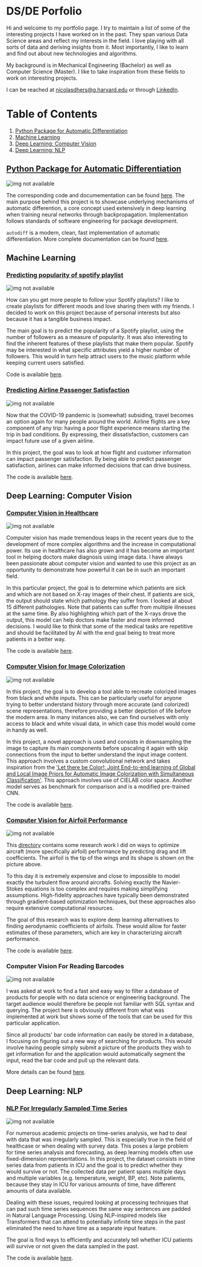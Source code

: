 
# DS/DE Porfolio

Hi and welcome to my portfolio page. I try to maintain a list of some of the interesting projects I have worked on in the past. They span various Data Science areas and reflect my interests in the field. I love playing with all sorts of data and deriving insights from it. Most importantly, I like to learn and find out about new technologies and algorithms.

My background is in Mechanical Engineering (Bachelor) as well as Computer Science (Master). I like to take inspiration from these fields to work on interesting projects.

I can be reached at <nicolasdhers@g.harvard.edu> or through [LinkedIn](https://www.linkedin.com/in/nicolas-dhers/).

# Table of Contents
1. [Python Package for Automatic Differentiation](#python-package-for-automatic-differentiation)
2. [Machine Learning](#machine-learning)
3. [Deep Learning: Computer Vision](#deep-learning-computer-vision)
4. [Deep Learning: NLP](#deep-learning-nlp)


## [Python Package for Automatic Differentiation](https://github.com/ndhers/My-Portfolio/blob/main/Automatic_Differentiation/)

![img not available](https://raw.githubusercontent.com/ndhers/My-Portfolio/main//blob/full_graph.png)

The corresponding code and documementation can be found [here](https://github.com/ndhers/My-Portfolio/tree/main/Automatic_Differentiation). The main purpose behind this project is to showcase underlying mechanisms of automatic differention, a core concept used extensively in deep learning when training neural networks through backpropagation. Implementation follows standards of software engineering for package development.

`autodiff` is a modern, clean, fast implementation of automatic differentiation. More complete documentation can be found [here](https://github.com/ndhers/My-Portfolio/blob/main/Automatic_Differentiation/docs/documentation.md).

## Machine Learning

### [Predicting popularity of spotify playlist](https://github.com/ndhers/My-Portfolio/tree/main/Spotify_Playlist)

![img not available](https://raw.githubusercontent.com/ndhers/My-Portfolio/main/blob/spotify.png)

How can you get more people to follow your Spotify playlists? I like to create playlists for different moods and love sharing them with my friends. I decided to work on this project because of personal interests but also because it has a tangible business impact. 

The main goal is to predict the popularity of a Spotify playlist, using the number of followers as a measure of popularity. It was also interesting to find the inherent features of these playlists that make them popular. Spotify may be interested in what specific attributes yield a higher number of followers. This would in turn help attract users to the music platform while keeping current users satisfied.

Code is available [here](https://github.com/ndhers/My-Portfolio/tree/main/Spotify_Playlist).

### [Predicting Airline Passenger Satisfaction](https://github.com/ndhers/My-Portfolio/tree/main/Passenger_Satisfaction)

![img not available](https://raw.githubusercontent.com/ndhers/My-Portfolio/main//blob/satisfaction.jpeg)

Now that the COVID-19 pandemic is (somewhat) subsiding, travel becomes an option again for many people around the world. Airline flights are a key component of any trip: having a poor flight experience means starting the trip in bad conditions. By expressing, their dissatisfaction, customers can impact future use of a given airline. 

In this project, the goal was to look at how flight and customer information can impact passenger satisfaction. By being able to predict passenger satisfaction, airlines can make informed decisions that can drive business.

The code is available [here](https://github.com/ndhers/My-Portfolio/tree/main/Passenger_Satisfaction).

## Deep Learning: Computer Vision

### [Computer Vision in Healthcare](https://github.com/ndhers/My-Portfolio/tree/main/Medical_Imaging_Diagnosis)

![img not available](https://raw.githubusercontent.com/ndhers/My-Portfolio/main//blob/cardiomegaly.png)

Computer vision has made tremendous leaps in the recent years due to the development of more complex algorithms and the increase in computational power. Its use in healthcare has also grown and it has become an important tool in helping doctors make diagnosis using image data. I have always been passionate about computer vision and wanted to use this project as an opportunity to demonstrate how powerful it can be in such an important field. 

In this particular project, the goal is to determine which patients are sick and which are not based on X-ray images of their chest. If patients are sick, the output should state which pathology they suffer from. I looked at about 15 different pathologies. Note that patients can suffer from multiple illnesses at the same time. By also highlighting which part of the X-rays drove the output, this model can help doctors make faster and more informed decisions. I would like to think that some of the medical tasks are repetitive and should be facilitated by AI with the end goal being to treat more patients in a better way.

The code is available [here](https://github.com/ndhers/My-Portfolio/tree/main/Medical_Imaging_Diagnosis).

### [Computer Vision for Image Colorization](https://github.com/ndhers/My-Portfolio/tree/main/Image_Colorization)

![img not available](https://raw.githubusercontent.com/ndhers/My-Portfolio/main/Image_Colorization/imgs/example.png)

In this project, the goal is to develop a tool able to recreate colorized images from black and white inputs. This can be particularly useful for anyone trying to better understand history through more accurate (and colorized) scene representations, therefore providing a better depiction of life before the modern area. In many instances also, we can find ourselves with only access to black and white visual data, in which case this model would come in handy as well. 

In this project, a novel approach is used and consists in downsampling the image to capture its main components before upscaling it again with skip connections from the input to better understand the input image content. This approach involves a custom convolutional network and takes inspiration from the ['Let there be Color!: Joint End-to-end learning of Global and Local Image Priors for Automatic Image Colorization with Simultaneous Classification'](https://dl.acm.org/doi/abs/10.1145/2897824.2925974). This approach involves use of CIELAB color space. Another model serves as benchmark for comparison and is a modified pre-trained CNN. 

The code is available [here](https://github.com/ndhers/My-Portfolio/tree/main/Image_Colorization).


### [Computer Vision for Airfoil Performance](https://github.com/ndhers/My-Portfolio/tree/main/Airfoil_Performance)

![img not available](https://raw.githubusercontent.com/ndhers/My-Portfolio/main/blob/airfoil.png)

This [directory](https://github.com/ndhers/My-Portfolio/tree/main/Airfoil_Performance) contains some research work I did on ways to optimize aircraft (more specifically airfoil) performance by predicting drag and lift coefficients. The airfoil is the tip of the wings and its shape is shown on the picture above.

To this day it is extremely expensive and close to impossible to model exactly the turbulent flow around aircrafts. Solving exactly the Navier-Stokes equations is too complex and requires making simplifying assumptions. High-fidelity approaches have typically been demonstrated through gradient-based optimization techniques, but these approaches also require extensive computational resources.

The goal of this research was to explore deep learning alternatives to finding aerodynamic coefficients of airfoils. These would allow for faster estimates of these parameters, which are key in characterizing aircraft performance.

The code is available [here](https://github.com/ndhers/My-Portfolio/tree/main/Airfoil_Performance).


### Computer Vision For Reading Barcodes

![img not available](https://raw.githubusercontent.com/ndhers/My-Portfolio/main/blob/barcode.png)

I was asked at work to find a fast and easy way to filter a database of products for people with no data science or engineering background. The target audience would therefore be people not familiar with SQL syntax and querying. The project here is obviously different from what was implemented at work but shows some of the tools that can be used for this particular application.

Since all products' bar code information can easily be stored in a database, I focusing on figuring out a new way of searching for products. This would involve having people simply submit a picture of the products they wish to get information for and the application would automatically segment the input, read the bar code and pull up the relevant data. 

More details can be found [here](https://github.com/ndhers/My-Portfolio/tree/main/Bar_Code).


## Deep Learning: NLP

### [NLP For Irregularly Sampled Time Series](https://github.com/ndhers/My-Portfolio/tree/main/NLP_TimeSeries/)

![img not available](https://raw.githubusercontent.com/ndhers/My-Portfolio/main/NLP_TimeSeries/imgs/transformer.png)

For numerous academic projects on time-series analysis, we had to deal with data that was irregularly sampled. This is especially true in the field of healthcase or when dealing with survey data. This poses a large problem for time series analysis and forecasting, as deep learning models often use fixed-dimension representations. In this project, the dataset consists in time series data from patients in ICU and the goal is to predict whether they would survive or not. The collected data per patient spans multiple days and multiple variables (e.g. temperature, weight, BP, etc). Note patients, because they stay in ICU for various amounts of time, have different amounts of data available. 

Dealing with these issues, required looking at processing techniques that can pad such time series sequences the same way sentences are padded in Natural Language Processing. Using NLP-inspired models like Transformers that can attend to potentially infinite time steps in the past eliminated the need to have time as a separate input feature. 

The goal is find ways to efficiently and accurately tell whether ICU patients will survive or not given the data sampled in the past. 

The code is available [here](https://github.com/ndhers/My-Portfolio/tree/main/NLP_TimeSeries/).
